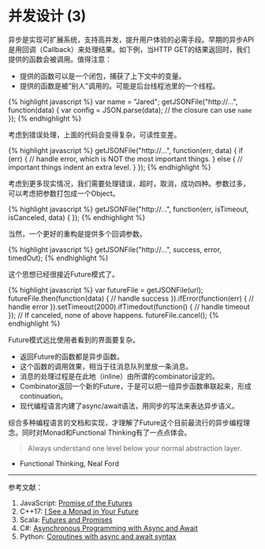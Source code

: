 # 并发设计 (3)

异步是实现可扩展系统，支持高并发，提升用户体验的必需手段。早期的异步API是用回调（Callback）来处理结果。如下例，当HTTP GET的结果返回时，我们提供的函数会被调用。值得注意：

* 提供的函数可以是一个闭包，捕获了上下文中的变量。
* 提供的函数是被“别人”调用的。可能是后台线程池里的一个线程。

{% highlight javascript %}
var name = "Jared";
getJSONFile("http://...", function(data) {
    var config = JSON.parse(data);
    // the closure can use `name`
});
{% endhighlight %}

考虑到错误处理，上面的代码会变得复杂，可读性变差。

{% highlight javascript %}
getJSONFile("http://...", function(err, data) {
    if (err) {
        // handle error, which is NOT the most important things.
    } else {
        // important things indent an extra level.
    }
});
{% endhighlight %}

考虑到更多现实情况，我们需要处理错误，超时，取消，成功四种。参数过多， 可以考虑把参数打包成一个Object。

{% highlight javascript %}
getJSONFile("http://...", function(err, isTimeout, isCanceled, data) {
});
{% endhighlight %}

当然，一个更好的重构是提供多个回调参数。

{% highlight javascript %}
getJSONFile("http://...", success, error, timedOut);
{% endhighlight %}

这个思想已经很接近Future模式了。

{% highlight javascript %}
var futureFile = getJSONFile(url);
futureFile.then(function(data) {
    // handle success
}).ifError(function(err) {
    // handle error
}).setTimeout(2000).ifTimedout(function() {
    // handle timeout
});
// If canceled, none of above happens.
futureFile.cancel();
{% endhighlight %}

Future模式远比使用者看到的界面要复杂。

* 返回Future的函数都是异步函数。
* 这个函数的调用效果，相当于往消息队列里放一条消息。
* 消息的处理过程是在此地（inline）由所谓的combinator设定的。
* Combinator返回一个新的Future，于是可以把一组异步函数串联起来，形成continuation。
* 现代编程语言内建了async/await语法，用同步的写法来表达异步语义。

综合多种编程语言的文档和实现，才理解了Future这个目前最流行的异步编程理念。同时对Monad和Functional Thinking有了一点点体会。

> Always understand one level below your normal abstraction layer.
- Functional Thinking, Neal Ford

---

参考文献：

1.  JavaScript: [Promise of the Futures](https://www.youtube.com/watch?v=_ghej_y8Y5o)
2.  C++17: [I See a Monad in Your Future](https://www.youtube.com/watch?v=BFnhhPehpKw)
3.  Scala: [Futures and Promises](http://docs.scala-lang.org/overviews/core/futures.html)
4.  C#: [Asynchronous Programming with Async and Await](https://msdn.microsoft.com/en-us/library/hh191443.aspx)
5.  Python: [Coroutines with async and await syntax](https://www.python.org/dev/peps/pep-0492/)


